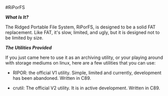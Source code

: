 #RiPorFS

***What Is It?***

The Ridged Portable File System, RiPorFS, is designed to be a solid FAT
replacement. Like FAT, it's slow, limited, and ugly, but it is designed not to
be limited by size.

***The Utilities Provided***

If you just came here to use it as an archiving utility, or your playing around with storage mediums on linux, here are a few utilities that you can use:

* RIPOR: the official V1 utility. Simple, limited and currently, development has been abandoned. Written in C89.

* crutil: The official V2 utility. It is in active development. Written in C89.